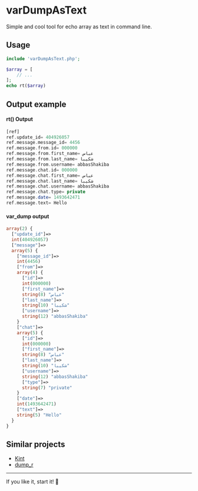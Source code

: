 # varDumpAsText
Simple and cool tool for echo array as text in command line.

## Usage

```php
include 'varDumpAsText.php';

$array = [
	// ...
];
echo rt($array)
```

## Output example

#### rt() Output 

```php
[ref]
ref.update_id= 404926057
ref.message.message_id= 4456
ref.message.from.id= 000000
ref.message.from.first_name= عباس
ref.message.from.last_name= شکیبا
ref.message.from.username= abbasShakiba
ref.message.chat.id= 000000
ref.message.chat.first_name= عباس
ref.message.chat.last_name= شکیبا
ref.message.chat.username= abbasShakiba
ref.message.chat.type= private
ref.message.date= 1493642471
ref.message.text= Hello
```


#### var_dump output

```php
array(2) {
  ["update_id"]=>
  int(404926057)
  ["message"]=>
  array(5) {
    ["message_id"]=>
    int(4456)
    ["from"]=>
    array(4) {
      ["id"]=>
      int(000000)
      ["first_name"]=>
      string(8) "عباس"
      ["last_name"]=>
      string(10) "شکیبا"
      ["username"]=>
      string(12) "abbasShakiba"
    }
    ["chat"]=>
    array(5) {
      ["id"]=>
      int(000000)
      ["first_name"]=>
      string(8) "عباس"
      ["last_name"]=>
      string(10) "شکیبا"
      ["username"]=>
      string(12) "abbasShakiba"
      ["type"]=>
      string(7) "private"
    }
    ["date"]=>
    int(1493642471)
    ["text"]=>
    string(5) "Hello"
  }
}
```

## Similar projects

- [Kint](https://github.com/kint-php/kint)
- [dump_r](https://github.com/leeoniya/dump_r.php)

___
If you like it, start it! :star2:
